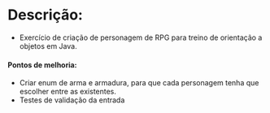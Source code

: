 # Descrição:
 - Exercício de criação de personagem de RPG para treino de orientação a objetos em Java.
 
 
 #### Pontos de melhoria:
 - Criar enum de arma e armadura, para que cada personagem tenha que escolher entre as existentes.
 - Testes de validação da entrada